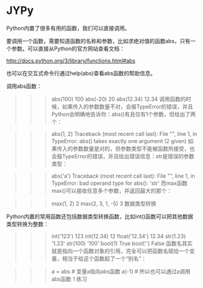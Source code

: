 # JYPy

Python内置了很多有用的函数，我们可以直接调用。

要调用一个函数，需要知道函数的名称和参数，比如求绝对值的函数abs，只有一个参数。可以直接从Python的官方网站查看文档：

http://docs.python.org/3/library/functions.html#abs

也可以在交互式命令行通过help(abs)查看abs函数的帮助信息。

调用abs函数：

>>> abs(100)
100
>>> abs(-20)
20
>>> abs(12.34)
12.34
调用函数的时候，如果传入的参数数量不对，会报TypeError的错误，并且Python会明确地告诉你：abs()有且仅有1个参数，但给出了两个：

>>> abs(1, 2)
Traceback (most recent call last):
  File "<stdin>", line 1, in <module>
TypeError: abs() takes exactly one argument (2 given)
如果传入的参数数量是对的，但参数类型不能被函数所接受，也会报TypeError的错误，并且给出错误信息：str是错误的参数类型：

>>> abs('a')
Traceback (most recent call last):
  File "<stdin>", line 1, in <module>
TypeError: bad operand type for abs(): 'str'
而max函数max()可以接收任意多个参数，并返回最大的那个：

>>> max(1, 2)
2
>>> max(2, 3, 1, -5)
3
数据类型转换

Python内置的常用函数还包括数据类型转换函数，比如int()函数可以把其他数据类型转换为整数：

>>> int('123')
123
>>> int(12.34)
12
>>> float('12.34')
12.34
>>> str(1.23)
'1.23'
>>> str(100)
'100'
>>> bool(1)
True
>>> bool('')
False
函数名其实就是指向一个函数对象的引用，完全可以把函数名赋给一个变量，相当于给这个函数起了一个“别名”：

>>> a = abs # 变量a指向abs函数
>>> a(-1) # 所以也可以通过a调用abs函数
1
练习
